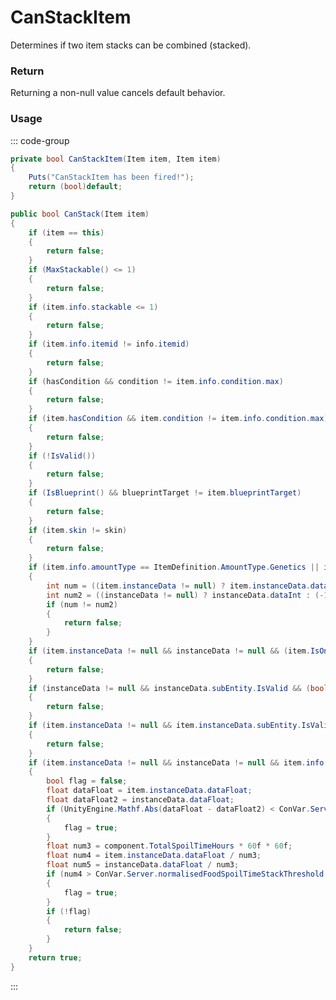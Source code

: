 # CanStackItem
<Badge type="info" text="Item"/>[<Badge type="danger" text="Carbon Compatible"/>](https://github.com/CarbonCommunity/Carbon)[<Badge type="warning" text="Oxide Compatible"/>](https://github.com/OxideMod/Oxide.Rust)
Determines if two item stacks can be combined (stacked).

### Return
Returning a non-null value cancels default behavior.

### Usage
::: code-group
```csharp [Example]
private bool CanStackItem(Item item, Item item)
{
	Puts("CanStackItem has been fired!");
	return (bool)default;
}
```
```csharp [Source — Assembly-CSharp @ Item]
public bool CanStack(Item item)
{
	if (item == this)
	{
		return false;
	}
	if (MaxStackable() <= 1)
	{
		return false;
	}
	if (item.info.stackable <= 1)
	{
		return false;
	}
	if (item.info.itemid != info.itemid)
	{
		return false;
	}
	if (hasCondition && condition != item.info.condition.max)
	{
		return false;
	}
	if (item.hasCondition && item.condition != item.info.condition.max)
	{
		return false;
	}
	if (!IsValid())
	{
		return false;
	}
	if (IsBlueprint() && blueprintTarget != item.blueprintTarget)
	{
		return false;
	}
	if (item.skin != skin)
	{
		return false;
	}
	if (item.info.amountType == ItemDefinition.AmountType.Genetics || info.amountType == ItemDefinition.AmountType.Genetics)
	{
		int num = ((item.instanceData != null) ? item.instanceData.dataInt : (-1));
		int num2 = ((instanceData != null) ? instanceData.dataInt : (-1));
		if (num != num2)
		{
			return false;
		}
	}
	if (item.instanceData != null && instanceData != null && (item.IsOn() != IsOn() || (item.instanceData.dataInt != instanceData.dataInt && item.info.Blueprint != null && item.info.Blueprint.GetWorkbenchLevel() == 3)))
	{
		return false;
	}
	if (instanceData != null && instanceData.subEntity.IsValid && (bool)info.GetComponent<ItemModSign>())
	{
		return false;
	}
	if (item.instanceData != null && item.instanceData.subEntity.IsValid && (bool)item.info.GetComponent<ItemModSign>())
	{
		return false;
	}
	if (item.instanceData != null && instanceData != null && item.info.TryGetComponent<ItemModFoodSpoiling>(out var component))
	{
		bool flag = false;
		float dataFloat = item.instanceData.dataFloat;
		float dataFloat2 = instanceData.dataFloat;
		if (UnityEngine.Mathf.Abs(dataFloat - dataFloat2) < ConVar.Server.maxFoodSpoilTimeDiffForItemStack)
		{
			flag = true;
		}
		float num3 = component.TotalSpoilTimeHours * 60f * 60f;
		float num4 = item.instanceData.dataFloat / num3;
		float num5 = instanceData.dataFloat / num3;
		if (num4 > ConVar.Server.normalisedFoodSpoilTimeStackThreshold && num5 > ConVar.Server.normalisedFoodSpoilTimeStackThreshold)
		{
			flag = true;
		}
		if (!flag)
		{
			return false;
		}
	}
	return true;
}

```
:::
